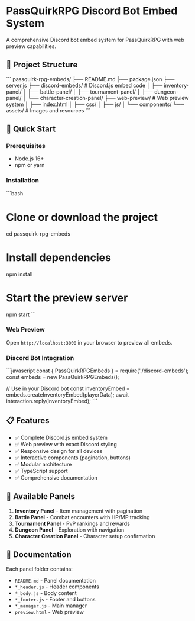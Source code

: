 # PassQuirkRPG Discord Bot Embed System

A comprehensive Discord bot embed system for PassQuirkRPG with web preview capabilities.

## 📁 Project Structure

\`\`\`
passquirk-rpg-embeds/
├── README.md
├── package.json
├── server.js
├── discord-embeds/          # Discord.js embed code
│   ├── inventory-panel/
│   ├── battle-panel/
│   ├── tournament-panel/
│   ├── dungeon-panel/
│   └── character-creation-panel/
├── web-preview/             # Web preview system
│   ├── index.html
│   ├── css/
│   ├── js/
│   └── components/
└── assets/                  # Images and resources
\`\`\`

## 🚀 Quick Start

### Prerequisites
- Node.js 16+ 
- npm or yarn

### Installation
\`\`\`bash
# Clone or download the project
cd passquirk-rpg-embeds

# Install dependencies
npm install

# Start the preview server
npm start
\`\`\`

### Web Preview
Open `http://localhost:3000` in your browser to preview all embeds.

### Discord Bot Integration
\`\`\`javascript
const { PassQuirkRPGEmbeds } = require('./discord-embeds');
const embeds = new PassQuirkRPGEmbeds();

// Use in your Discord bot
const inventoryEmbed = embeds.createInventoryEmbed(playerData);
await interaction.reply(inventoryEmbed);
\`\`\`

## 📋 Features

- ✅ Complete Discord.js embed system
- ✅ Web preview with exact Discord styling
- ✅ Responsive design for all devices
- ✅ Interactive components (pagination, buttons)
- ✅ Modular architecture
- ✅ TypeScript support
- ✅ Comprehensive documentation

## 🎨 Available Panels

1. **Inventory Panel** - Item management with pagination
2. **Battle Panel** - Combat encounters with HP/MP tracking
3. **Tournament Panel** - PvP rankings and rewards
4. **Dungeon Panel** - Exploration with navigation
5. **Character Creation Panel** - Character setup confirmation

## 📖 Documentation

Each panel folder contains:
- `README.md` - Panel documentation
- `*_header.js` - Header components
- `*_body.js` - Body content
- `*_footer.js` - Footer and buttons
- `*_manager.js` - Main manager
- `preview.html` - Web preview
